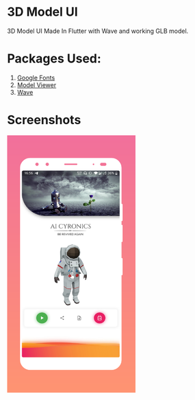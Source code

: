 # 3D Model UI

3D Model UI Made In Flutter with Wave and working GLB model.

# Packages Used:
1) <a href="https://pub.dev/packages/google_fonts">Google Fonts</a>
2) <a href="https://pub.dev/packages/model_viewer">Model Viewer</a>
3) <a href="https://pub.dev/packages/wave">Wave</a>

# Screenshots

<img src="https://github.com/stevie1mat/3D-Model-Viewer-UI/blob/main/tia5954353322407134483.png" height="600">
